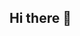 ## Hi there 👋

<!--
**LsfSte/LsfSte** is a ✨ _special_ ✨ repository because its `README.md` (this file) appears on your GitHub profile.

# I'm Stefano! 👋

## About Me
I'm a [Your Role] passionate about [Your Interests]. I love working on [Types of Projects] and learning new technologies.

## 🛠 Skills & Technologies
- **Languages**: Python, JavaScript, Java, etc.
- **Frameworks**: React, Django, Spring Boot, etc.
- **Tools**: Git, Docker, Jenkins, etc.

## 🚀 Projects
### [Project 1 Name](Project 1 URL)
Description of Project 1 with a brief overview of the technologies used and its purpose.

### [Project 2 Name](Project 2 URL)
Description of Project 2 with a brief overview of the technologies used and its purpose.

## 🏆 Achievements
- [Certification 1]
- [Award 1]

## 📫 Contact Me
- [LinkedIn](Your LinkedIn URL)
- [Personal Website](Your Website URL)
- Email: [Your Email]
